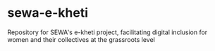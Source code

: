 # sewa-e-kheti
Repository for SEWA's e-kheti project, facilitating digital inclusion for women and their collectives at the grassroots level
